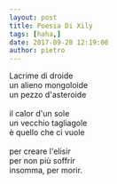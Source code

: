 ```yaml
---
layout: post
title: Poesia Di Xily
tags: [haha,]
date: 2017-09-20 12:19:00
author: pietro
---
```

Lacrime di droide<br/>un alieno mongoloide<br/>un pezzo d'asteroide<br/><br/>il calor d'un sole<br/>un vecchio tagliagole<br/>è quello che ci vuole<br/><br/>per creare l'elisir<br/>per non più soffrir<br/>insomma, per morir.
